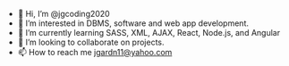 - 👋 Hi, I’m @jgcoding2020
- 👀 I’m interested in DBMS, software and web app development.
- 🌱 I’m currently learning SASS, XML, AJAX, React, Node.js, and Angular
- 💞️ I’m looking to collaborate on projects.
- 📫 How to reach me jgardn11@yahoo.com

<!---
jgcoding2020/jgcoding2020 is a ✨ special ✨ repository because its `README.md` (this file) appears on your GitHub profile.
You can click the Preview link to take a look at your changes.
--->
